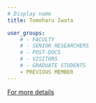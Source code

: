 ```yaml
---
# Display name
title: Tomoharu Iwata

user_groups:
    # - FACULTY
    # - SENIOR RESEARCHERS
    # - POST-DOCS
    # - VISITORS
    # - GRADUATE STUDENTS
    - PREVIOUS MEMBER
---
```


[For more details](http://www.kecl.ntt.co.jp/as/members/iwata/)